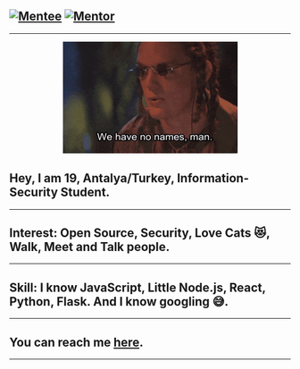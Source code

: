 [![Mentee](https://img.shields.io/badge/Find%20Mentor-I'm%20a%20mentee-blueviolet)](https://findmentor.network/peer/selcuk-tatar)
[![Mentor](https://img.shields.io/badge/Find%20Mentor-I'm%20a%20mentee-brightgreen)](https://findmentor.network/peer/selcuk-tatar)
---
---

<p align="center"><img src="https://github.com/tansionline/tansionline/blob/main/assets/nameless.gif?raw=true"></p>

## Hey, I am 19, Antalya/Turkey, Information-Security Student.
---
## Interest: Open Source, Security, Love Cats 😻, Walk, Meet and Talk people. 
---
## Skill: I know JavaScript, Little Node.js, React, Python, Flask. And I know googling 😅.
---
## You can reach me [here](https://findmentor.network/peer/selcuk-tatar). 
---
